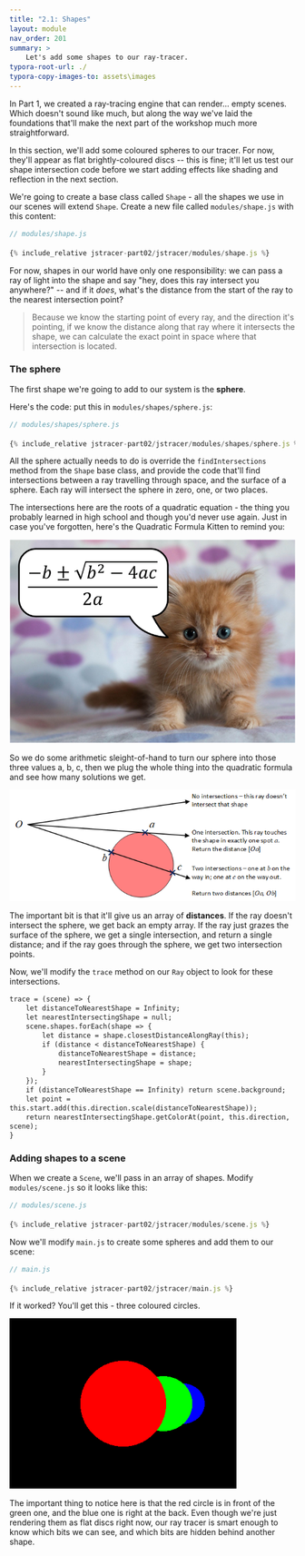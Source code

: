 ```yaml
---
title: "2.1: Shapes"
layout: module
nav_order: 201
summary: >
    Let's add some shapes to our ray-tracer.
typora-root-url: ./
typora-copy-images-to: assets\images
---
```


In Part 1, we created a ray-tracing engine that can render... empty scenes. Which doesn't sound like much, but along the way we've laid the foundations that'll make the next part of the workshop much more straightforward.

In this section, we'll add some coloured spheres to our tracer. For now, they'll appear as flat brightly-coloured discs -- this is fine; it'll let us test our shape intersection code before we start adding effects like shading and reflection in the next section.

We're going to create a base class called `Shape` - all the shapes we use in our scenes will extend `Shape`. Create a new file called `modules/shape.js` with this content:

```javascript
// modules/shape.js

{% include_relative jstracer-part02/jstracer/modules/shape.js %}
```

For now, shapes in our world have only one responsibility: we can pass a ray of light into the shape and say "hey, does this ray intersect you anywhere?" -- and if it *does*, what's the distance from the start of the ray to the nearest intersection point?

> Because we know the starting point of every ray, and the direction it's pointing, if we know the distance along that ray where it intersects the shape, we can calculate the exact point in space where that intersection is located.

### The sphere

The first shape we're going to add to our system is the **sphere**.

Here's the code: put this in `modules/shapes/sphere.js`:

```javascript
// modules/shapes/sphere.js

{% include_relative jstracer-part02/jstracer/modules/shapes/sphere.js %}
```

All the sphere actually needs to do is override the `findIntersections` method from the `Shape` base class, and provide the code that'll find intersections between a ray travelling through space, and the surface of a sphere. Each ray will intersect the sphere in zero, one, or two places.

The intersections here are the roots of a quadratic equation - the thing you probably learned in high school and though you'd never use again. Just in case you've forgotten, here's the Quadratic Formula Kitten to remind you:

![image-20220319164818563](/assets/images/image-20220319164818563.png)

So we do some arithmetic sleight-of-hand to turn our sphere into those three values a, b, c, then we plug the whole thing into the quadratic formula and see how many solutions we get.



![image-20220319161740559](assets/images/image-20220319161740559.png)

The important bit is that it'll give us an array of **distances**. If the ray doesn't intersect the sphere, we get back an empty array. If the ray just grazes the surface of the sphere, we get a single intersection, and return a single distance; and if the ray goes through the sphere, we get two intersection points.

Now, we'll modify the `trace` method on our `Ray` object to look for these intersections.

```
trace = (scene) => {  
    let distanceToNearestShape = Infinity;
    let nearestIntersectingShape = null;
    scene.shapes.forEach(shape => {
        let distance = shape.closestDistanceAlongRay(this);
        if (distance < distanceToNearestShape) {
            distanceToNearestShape = distance;
            nearestIntersectingShape = shape;
        }
    });
    if (distanceToNearestShape == Infinity) return scene.background;
    let point = this.start.add(this.direction.scale(distanceToNearestShape));
    return nearestIntersectingShape.getColorAt(point, this.direction, scene);
}
```

### Adding shapes to a scene

When we create a `Scene`, we'll pass in an array of shapes. Modify `modules/scene.js` so it looks like this:

```javascript
// modules/scene.js

{% include_relative jstracer-part02/jstracer/modules/scene.js %}
```

Now we'll modify `main.js` to create some spheres and add them to our scene:

```javascript
// main.js

{% include_relative jstracer-part02/jstracer/main.js %}
```

If it worked? You'll get this - three coloured circles.

![image-20220319165422819](/assets/images/image-20220319165422819.png)

The important thing to notice here is that the red circle is in front of the green one, and the blue one is right at the back. Even though we're just rendering them as flat discs right now, our ray tracer is smart enough to know which bits we can see, and which bits are hidden behind another shape.

